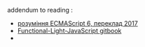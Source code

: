 addendum to reading :

- [розуміння ECMAScript 6, переклад 2017](https://understandinges6.denysdovhan.com/) 
- [Functional-Light-JavaScript gitbook](https://github.com/getify/Functional-Light-JS) 
- 
